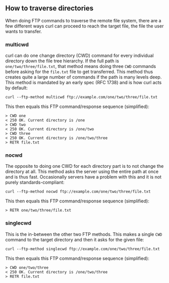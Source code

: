 ## How to traverse directories

When doing FTP commands to traverse the remote file system, there are a few
different ways curl can proceed to reach the target file, the file the user
wants to transfer.

### multicwd

curl can do one change directory (CWD) command for every individual directory
down the file tree hierarchy. If the full path is `one/two/three/file.txt`,
that method means doing three `CWD` commands before asking for the `file.txt`
file to get transferred. This method thus creates quite a large number of
commands if the path is many levels deep. This method is mandated by an early
spec (RFC 1738) and is how curl acts by default:

    curl --ftp-method multicwd ftp://example.com/one/two/three/file.txt

This then equals this FTP command/response sequence (simplified):

    > CWD one
    < 250 OK. Current directory is /one
    > CWD two
    < 250 OK. Current directory is /one/two
    > CWD three
    < 250 OK. Current directory is /one/two/three
    > RETR file.txt

### nocwd

The opposite to doing one CWD for each directory part is to not change the
directory at all. This method asks the server using the entire path at once
and is thus fast. Occasionally servers have a problem with this and it
is not purely standards-compliant:

    curl --ftp-method nocwd ftp://example.com/one/two/three/file.txt

This then equals this FTP command/response sequence (simplified):

    > RETR one/two/three/file.txt

### singlecwd

This is the in-between the other two FTP methods. This makes a single `CWD`
command to the target directory and then it asks for the given file:

    curl --ftp-method singlecwd ftp://example.com/one/two/three/file.txt

This then equals this FTP command/response sequence (simplified):

    > CWD one/two/three
    < 250 OK. Current directory is /one/two/three
    > RETR file.txt
